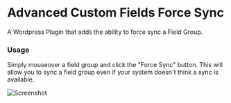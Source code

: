 # Advanced Custom Fields Force Sync

A Wordpress Plugin that adds the ability to force sync a Field Group. 

### Usage

Simply mouseover a field group and click the "Force Sync" button. This will allow you to sync a field group even if your system doesn't think a sync is available.

![Screenshot](https://user-images.githubusercontent.com/114672/227379961-15d5e097-ea77-4b28-b2f4-ad389dbac9fd.png)
